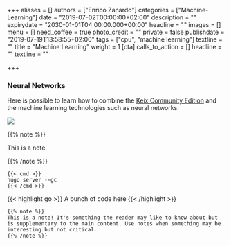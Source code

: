 +++
aliases = []
authors = ["Enrico Zanardo"]
categories = ["Machine-Learning"]
date = "2019-07-02T00:00:00+02:00"
description = ""
expirydate = "2030-01-01T04:00:00.000+00:00"
headline = ""
images = []
menu = []
need_coffee = true
photo_credit = ""
private = false
publishdate = "2019-07-19T13:58:55+02:00"
tags = ["cpu", "machine learning"]
textline = ""
title = "Machine Learning"
weight = 1
[cta]
calls_to_action = []
headline = ""
textline = ""

+++
### Neural Networks

Here is possible to learn how to combine the [Keix Community Edition](http://keix.com) and the machine learning technologies such as neural networks.

![](/uploads/kall.png)

{{% note %}}

This is a note.

{{% /note %}}

    {{< cmd >}}
    hugo server --gc
    {{< /cmd >}}

{{< highlight go >}} A bunch of code here {{< /highlight >}}

 

    {{% note %}}
    This is a note! It's something the reader may like to know about but is supplementary to the main content. Use notes when something may be interesting but not critical.
    {{% /note %}}
    